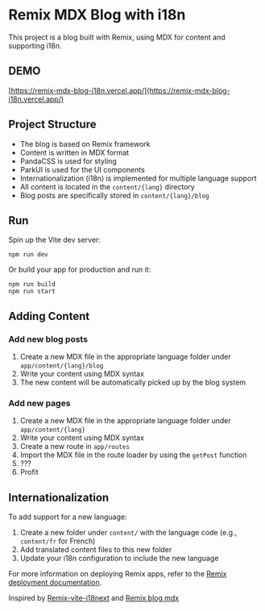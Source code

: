 # Remix MDX Blog with i18n

This project is a blog built with Remix, using MDX for content and supporting i18n.

## DEMO

[https://remix-mdx-blog-i18n.vercel.app/](https://remix-mdx-blog-i18n.vercel.app/)

## Project Structure

- The blog is based on Remix framework
- Content is written in MDX format
- PandaCSS is used for styling
- ParkUI is used for the UI components
- Internationalization (i18n) is implemented for multiple language support
- All content is located in the `content/{lang}` directory
- Blog posts are specifically stored in `content/{lang}/blog`

## Run

Spin up the Vite dev server:

```shellscript
npm run dev
```

Or build your app for production and run it:

```shellscript
npm run build
npm run start
```

## Adding Content

### Add new blog posts

1. Create a new MDX file in the appropriate language folder under `app/content/{lang}/blog`
2. Write your content using MDX syntax
3. The new content will be automatically picked up by the blog system

### Add new pages

1. Create a new MDX file in the appropriate language folder under `app/content/{lang}`
2. Write your content using MDX syntax
3. Create a new route in `app/routes`
4. Import the MDX file in the route loader by using the `getPost` function
5. ???
6. Profit

## Internationalization

To add support for a new language:

1. Create a new folder under `content/` with the language code (e.g., `content/fr` for French)
2. Add translated content files to this new folder
3. Update your i18n configuration to include the new language

For more information on deploying Remix apps, refer to the [Remix deployment documentation](https://remix.run/docs/en/v1/guides/deployment).

Inspired by [Remix-vite-i18next](https://github.com/sergiodxa/remix-vite-i18next) and [Remix blog mdx](https://github.com/pcattori/remix-blog-mdx)
